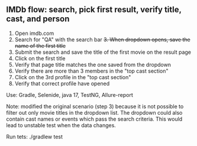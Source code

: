## IMDb flow: search, pick first result, verify title, cast, and person

1. Open imdb.com
2. Search for "QA" with the search bar
~~3. When dropdown opens, save the name of the first title~~
3. Submit the search and save the title of the first movie on the result page
4. Click on the first title
5. Verify that page title matches the one saved from the dropdown
6. Verify there are more than 3 members in the "top cast section"
7. Click on the 3rd profile in the "top cast section"
8. Verify that correct profile have opened

Use: Gradle, Selenide, java 17, TestNG, Allure-report

Note: modified the original scenario (step 3) because it is not possible to filter out only movie titles in the dropdown list.
The dropdown could also contain cast names or events which pass the search criteria.
This would lead to unstable test when the data changes.

Run tets: ./gradlew test